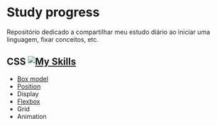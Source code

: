 # Study progress
Repositório dedicado a compartilhar meu estudo diário ao iniciar uma linguagem, fixar conceitos, etc.

## CSS [![My Skills](https://skills.thijs.gg/icons?i=css&theme=light)](https://skills.thijs.gg)
- <a href="https://github.com/cairomedeiros/study-progress/blob/main/CSS/Box-model/README.md">Box model</a>
- <a href="https://github.com/cairomedeiros/study-progress/blob/main/CSS/Position/README.md">Position</a>
- Display
- <a href="https://github.com/cairomedeiros/study-progress/blob/main/CSS/Flexbox/README.md">Flexbox</a>
- Grid
- Animation
